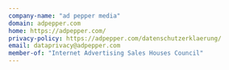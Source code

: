 ```yaml
---
company-name: "ad pepper media"
domain: adpepper.com
home: https://adpepper.com/
privacy-policy: https://adpepper.com/datenschutzerklaerung/
email: dataprivacy@adpepper.com
member-of: "Internet Advertising Sales Houses Council"
---
```




